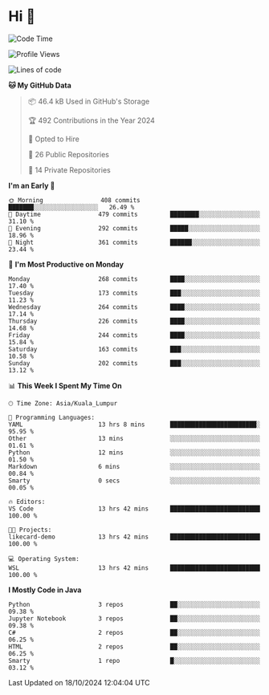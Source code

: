 <h1>Hi 👋</h1>

<!--START_SECTION:waka-->
![Code Time](http://img.shields.io/badge/Code%20Time-758%20hrs%206%20mins-blue)

![Profile Views](http://img.shields.io/badge/Profile%20Views-0-blue)

![Lines of code](https://img.shields.io/badge/From%20Hello%20World%20I%27ve%20Written-1.3%20million%20lines%20of%20code-blue)

**🐱 My GitHub Data** 

> 📦 46.4 kB Used in GitHub's Storage 
 > 
> 🏆 492 Contributions in the Year 2024
 > 
> 💼 Opted to Hire
 > 
> 📜 26 Public Repositories 
 > 
> 🔑 14 Private Repositories 
 > 
**I'm an Early 🐤** 

```text
🌞 Morning                408 commits         ███████░░░░░░░░░░░░░░░░░░   26.49 % 
🌆 Daytime                479 commits         ████████░░░░░░░░░░░░░░░░░   31.10 % 
🌃 Evening                292 commits         █████░░░░░░░░░░░░░░░░░░░░   18.96 % 
🌙 Night                  361 commits         ██████░░░░░░░░░░░░░░░░░░░   23.44 % 
```
📅 **I'm Most Productive on Monday** 

```text
Monday                   268 commits         ████░░░░░░░░░░░░░░░░░░░░░   17.40 % 
Tuesday                  173 commits         ███░░░░░░░░░░░░░░░░░░░░░░   11.23 % 
Wednesday                264 commits         ████░░░░░░░░░░░░░░░░░░░░░   17.14 % 
Thursday                 226 commits         ████░░░░░░░░░░░░░░░░░░░░░   14.68 % 
Friday                   244 commits         ████░░░░░░░░░░░░░░░░░░░░░   15.84 % 
Saturday                 163 commits         ███░░░░░░░░░░░░░░░░░░░░░░   10.58 % 
Sunday                   202 commits         ███░░░░░░░░░░░░░░░░░░░░░░   13.12 % 
```


📊 **This Week I Spent My Time On** 

```text
🕑︎ Time Zone: Asia/Kuala_Lumpur

💬 Programming Languages: 
YAML                     13 hrs 8 mins       ████████████████████████░   95.95 % 
Other                    13 mins             ░░░░░░░░░░░░░░░░░░░░░░░░░   01.61 % 
Python                   12 mins             ░░░░░░░░░░░░░░░░░░░░░░░░░   01.50 % 
Markdown                 6 mins              ░░░░░░░░░░░░░░░░░░░░░░░░░   00.84 % 
Smarty                   0 secs              ░░░░░░░░░░░░░░░░░░░░░░░░░   00.05 % 

🔥 Editors: 
VS Code                  13 hrs 42 mins      █████████████████████████   100.00 % 

🐱‍💻 Projects: 
likecard-demo            13 hrs 42 mins      █████████████████████████   100.00 % 

💻 Operating System: 
WSL                      13 hrs 42 mins      █████████████████████████   100.00 % 
```

**I Mostly Code in Java** 

```text
Python                   3 repos             ██░░░░░░░░░░░░░░░░░░░░░░░   09.38 % 
Jupyter Notebook         3 repos             ██░░░░░░░░░░░░░░░░░░░░░░░   09.38 % 
C#                       2 repos             ██░░░░░░░░░░░░░░░░░░░░░░░   06.25 % 
HTML                     2 repos             ██░░░░░░░░░░░░░░░░░░░░░░░   06.25 % 
Smarty                   1 repo              █░░░░░░░░░░░░░░░░░░░░░░░░   03.12 % 
```




 Last Updated on 18/10/2024 12:04:04 UTC
<!--END_SECTION:waka-->
